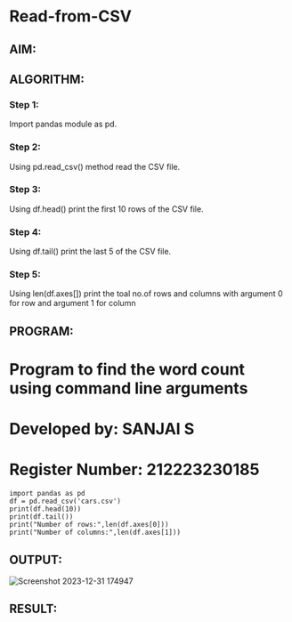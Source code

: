# Read-from-CSV

## AIM:

## ALGORITHM:
### Step 1:
Import pandas module as pd.

### Step 2:
Using pd.read_csv() method read the CSV file.

### Step 3:
Using df.head() print the first 10 rows of the CSV file.


### Step 4:
Using df.tail() print the last 5 of the CSV file.

### Step 5:
Using len(df.axes[]) print the toal no.of rows and columns with argument 0 for row and argument 1 for column

## PROGRAM:
 # Program to find the word count using command line arguments 
 # Developed by: SANJAI S
 # Register Number: 212223230185
 
~~~
import pandas as pd
df = pd.read_csv('cars.csv')
print(df.head(10))
print(df.tail())
print("Number of rows:",len(df.axes[0]))
print("Number of columns:",len(df.axes[1]))
~~~
## OUTPUT:
![Screenshot 2023-12-31 174947](https://github.com/Sanjaichitra/Read-from-CSV/assets/144870518/07ce6227-a864-4cce-b85b-68ae784e39e2)


## RESULT:
